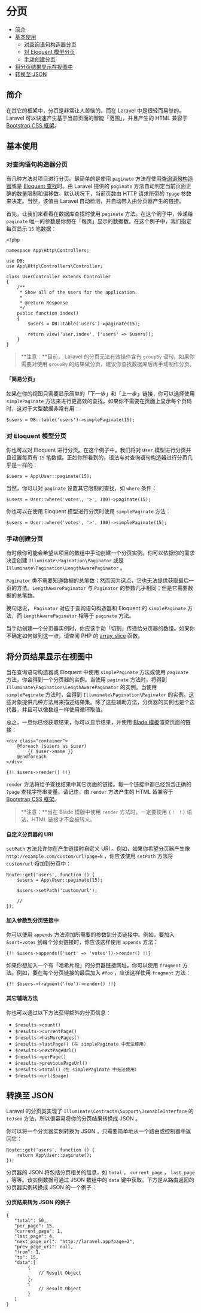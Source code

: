# 分页

- [简介](#introduction)
- [基本使用](#basic-usage)
    - [对查询语句构造器分页](#paginating-query-builder-results)
    - [对 Eloquent 模型分页](#paginating-eloquent-results)
    - [手动创建分页](#manually-creating-a-paginator)
- [将分页结果显示在视图中](#displaying-results-in-a-view)
- [转换至 JSON](#converting-results-to-json)

<a name="introduction"></a>
## 简介

在其它的框架中，分页是非常让人苦恼的。而在 Laravel 中是很轻而易举的。 Laravel 可以快速产生基于当前页面的智能「范围」，并且产生的 HTML 兼容于 [Bootstrap CSS 框架](http://getbootstrap.com/)。

<a name="basic-usage"></a>
## 基本使用

<a name="paginating-query-builder-results"></a>
### 对查询语句构造器分页

有几种方法对项目进行分页。最简单的是使用 `paginate` 方法在使用[查询语句构造器](/docs/{{version}}/queries)或是 [Eloquent 查找](/docs/{{version}}/eloquent)时。由 Laravel 提供的 `paginate` 方法自动判定当前页面正确的数量限制和偏移数。默认状况下，当前页数由 HTTP 请求所带的 `?page` 参数来决定。当然，该值由 Laravel 自动检测，并自动带入由分页器产生的链接。

首先，让我们来看看在数据库查找时使用 `paginate` 方法。在这个例子中，传递给 `paginate` 唯一的参数是你想在「每页」显示的数据数。在这个例子中，我们指定每页显示 `15` 笔数据：

    <?php

    namespace App\Http\Controllers;

    use DB;
    use App\Http\Controllers\Controller;

    class UserController extends Controller
    {
        /**
         * Show all of the users for the application.
         *
         * @return Response
         */
        public function index()
        {
            $users = DB::table('users')->paginate(15);

            return view('user.index', ['users' => $users]);
        }
    }

> **注意：**目前， Laravel 的分页无法有效操作含有 `groupBy` 语句。如果你需要对使用 `groupBy` 的结果做分页，建议你查找数据库后再手动制作分页。

#### 「简易分页」

如果在你的视图只需要显示简单的「下一步」和「上一步」链接，你可以选择使用 `simplePaginate` 方法来进行更高效的查找。如果你不需要在页面上显示每个页码时，这对于大型数据非常有用：

    $users = DB::table('users')->simplePaginate(15);

<a name="paginating-eloquent-results"></a>
### 对 Eloquent 模型分页

你也可以对 Eloquent 进行分页。在这个例子中，我们将对 `User` 模型进行分页并且设置每页有 `15` 笔数据。正如你所看到的，语法与对查询语句构造器进行分页几乎是一样的：

    $users = App\User::paginate(15);

当然，你可以对 `paginate` 设置其它限制的查找，如 `where` 条件：

    $users = User::where('votes', '>', 100)->paginate(15);

你也可以在使用 Eloquent 模型进行分页时使用 `simplePaginate` 方法：

    $users = User::where('votes', '>', 100)->simplePaginate(15);

<a name="manually-creating-a-paginator"></a>
### 手动创建分页

有时候你可能会希望从项目的数组中手动创建一个分页实例。你可以依据你的需求决定创建 `Illuminate\Pagination\Paginator` 或是 `Illuminate\Pagination\LengthAwarePaginator` 。

`Paginator` 类不需要知道数据的总笔数；然而因为这点，它也无法提供获取最后一页的方法。`LengthAwarePaginator` 与 `Paginator` 的参数几乎相同；但是它需要数据的总笔数。

换句话说， `Paginator` 对应于查询语句构造器和 Eloquent 的 `simplePaginate` 方法，而 `LengthAwarePaginator` 相等于 `paginate` 方法。

当手动创建一个分页器实例时，你应该手动「切割」传递给分页器的数组。如果你不确定如何做到这一点，请查阅 PHP 的 [array_slice](http://php.net/manual/en/function.array-slice.php) 函数。

<a name="displaying-results-in-a-view"></a>
## 将分页结果显示在视图中

当在查询语句构造器或 Eloquent 中使用 `simplePaginate` 方法或使用 `paginate` 方法，你会得到一个分页器的实例。当使用 `paginate` 方法时，将得到 `Illuminate\Pagination\LengthAwarePaginator` 的实例。当使用 `simplePaginate` 方法时，会得到 `Illuminate\Pagination\Paginator` 的实例。这些对象提供几种方法用来描述结果集。除了这些辅助方法，分页器的实例也是个迭代器，并且可以像数组一样使用循环取值。

总之，一旦你已经获取结果，你可以显示结果，并使用 [Blade 模板](/docs/{{version}}/blade)渲染页面的链接：

    <div class="container">
        @foreach ($users as $user)
            {{ $user->name }}
        @endforeach
    </div>

    {!! $users->render() !!}

`render` 方法将给予查找结果中其它页面的链接。每一个链接中都已经包含正确的 `?page` 查找字符串变量。请记住，由 `render` 方法产生的 HTML 皆兼容于 [Bootstrap CSS 框架](https://getbootstrap.com)。

> **注意：**当在 Blade 模版中使用 `render` 方法时，一定要使用 `{！ ！}` 语法，HTML 链接才不会被转义。

#### 自定义分页器的 URI

`setPath` 方法允许你在产生链接时自定义 URI 。例如，如果你希望分页器产生像 `http://example.com/custom/url?page=N` ，你应该使用 `setPath` 方法将 `custom/url` 将加到分页中：

    Route::get('users', function () {
        $users = App\User::paginate(15);

        $users->setPath('custom/url');

        //
    });

#### 加入参数到分页链接中

你可以使用 `appends` 方法添加所需要的参数到分页链接中。例如，要加入 `&sort=votes` 到每个分页链接时，你应该这样使用 `appends` 方法：

    {!! $users->appends(['sort' => 'votes'])->render() !!}

如果你想加入一个有「哈希片段」的分页器链接网址，你可以使用 `fragment` 方法。例如，要在每个分页链接的最后加入 `#foo` ，应该这样使用 `fragment` 方法：

    {!! $users->fragment('foo')->render() !!}

#### 其它辅助方法

你也可以通过以下方法获得额外的分页信息：

- `$results->count()`
- `$results->currentPage()`
- `$results->hasMorePages()`
- `$results->lastPage() (在 simplePaginate 中无法使用)`
- `$results->nextPageUrl()`
- `$results->perPage()`
- `$results->previousPageUrl()`
- `$results->total()（在 simplePaginate 中无法使用）`
- `$results->url($page)`

<a name="converting-results-to-json"></a>
## 转换至 JSON

Laravel 的分页类实现了 `Illuminate\Contracts\Support\JsonableInterface` 的 `toJson` 方法，所以很容易将你的分页结果转换成 JSON 。

你可以将一个分页器实例转换为 JSON ，只需要简单地从一个路由或控制器中返回它：

    Route::get('users', function () {
        return App\User::paginate();
    });

分页器的 JSON 将包括分页相关的信息，如 `total` ， `current_page` ， `last_page` ，等等。该实例数据可通过 JSON 数组中的 `data` 键中获取。下方是从路由返回的分页器实例转换成 JSON 的一个例子：

#### 分页结果转为 JSON 的例子

    {
       "total": 50,
       "per_page": 15,
       "current_page": 1,
       "last_page": 4,
       "next_page_url": "http://laravel.app?page=2",
       "prev_page_url": null,
       "from": 1,
       "to": 15,
       "data":[
            {
                // Result Object
            },
            {
                // Result Object
            }
       ]
    }
